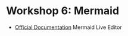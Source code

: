 # Workshop 6: Mermaid

* [Official Documentation](https://mermaid.js.org/intro/)
Mermaid Live Editor
